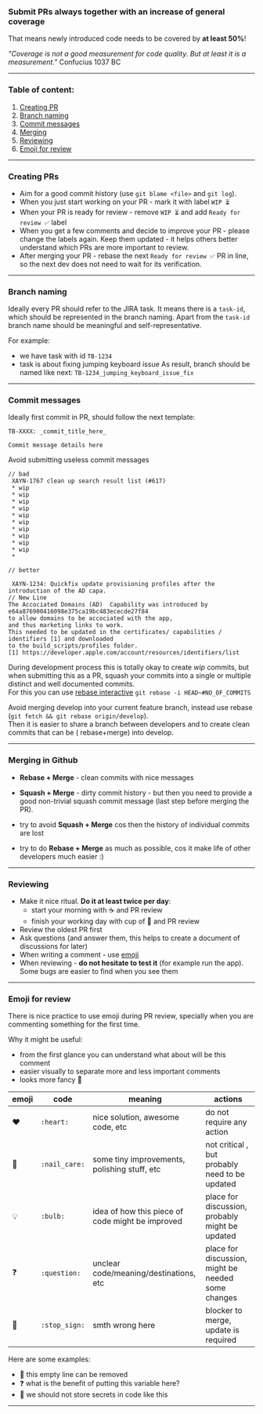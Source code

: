 ### Submit PRs always together with an increase of general coverage

That means newly introduced code needs to be covered by **at least 50%**!

_"Coverage is not a good measurement for code quality. But at least it is a measurement."_ 
Confucius 1037 BC

---------------

### Table of content:

1. [Creating PR](#creating-prs)
1. [Branch naming](#branch-naming)
1. [Commit messages](#avoid-submitting-useless-commit-messages)
1. [Merging](#merging-in-github)
1. [Reviewing](#reviewing)
1. [Emoji for review](#emoji-for-review)

---------------

### Creating PRs

- Aim for a good commit history (use `git blame <file>` and `git log`).
- When you just start working on your PR - mark it with label `WIP ⏳`
- When your PR is ready for review - remove `WIP ⏳` and add `Ready for review ✅` label
- When you get a few comments and decide to improve your PR - please change the labels again. Keep
  them updated - it helps others better understand which PRs are more important to review.
- After merging your PR - rebase the next `Ready for review ✅` PR in line, so the next dev does not
  need to wait for its verification.

---------------

### Branch naming

Ideally every PR should refer to the JIRA task. It means there is a `task-id`, which should be
represented in the branch naming. Apart from the `task-id` branch name should be meaningful and
self-representative.

For example:

- we have task with id `TB-1234`
- task is about fixing jumping keyboard issue As result, branch should be named like
  next: ``TB-1234_jumping_keyboard_issue_fix``

---------------

### Commit messages

Ideally first commit in PR, should follow the next template:

```
TB-XXXX: _commit_title_here_
 
Commit message details here
```

Avoid submitting useless commit messages

```
// bad  
 XAYN-1767 clean up search result list (#617)
 * wip
 * wip
 * wip
 * wip
 * wip
 * wip
 * wip
 * wip
 * wip
 * wip  
 *

// better  

 XAYN-1234: Quickfix update provisioning profiles after the introduction of the AD capa.
// New Line
The Accociated Domains (AD)  Capability was introduced by e64a876900416098e375ca19bc483ececde27f84
to allow domains to be accociated with the app,
and thus marketing links to work.
This needed to be updated in the certificates/ capabilities / identifiers [1] and downloaded
to the build_scripts/profiles folder.  
[1] https://developer.apple.com/account/resources/identifiers/list  
```

During development process this is totally okay to create _wip_ commits, but when submitting this as
a PR, squash your commits into a single or multiple  
distinct and well documented commits.  
For this you can
use [rebase interactive](https://hackernoon.com/beginners-guide-to-interactive-rebasing-346a3f9c3a6d) `git rebase -i HEAD~#NO_OF_COMMITS`

Avoid merging develop into your current feature branch, instead use
rebase (`git fetch && git rebase origin/develop`).  
Then it is easier to share a branch between developers and to create clean commits that can be (
rebase+merge) into develop.

---------------

### Merging in Github

- **Rebase + Merge** - clean commits with nice messages
- **Squash + Merge** - dirty commit history - but then you need to provide a good non-trivial squash
  commit message (last step before merging the PR).

- try to avoid **Squash + Merge** cos then the history of individual commits are lost
- try to do **Rebase + Merge** as much as possible, cos it make life of other developers much
  easier :)

---------------

### Reviewing

- Make it nice ritual. **Do it at least twice per day**:
    - start your morning with :coffee: and PR review
    - finish your working day with cup of :tea: and PR review
- Review the oldest PR first
- Ask questions (and answer them, this helps to create a document of discussions for later)
- When writing a comment - use [emoji](#emoji-for-review)
- When reviewing - **do not hesitate to test it** (for example run the app). Some bugs are easier to
  find when you see them

---------------

### Emoji for review

There is nice practice to use emoji during PR review, specially when you are commenting something
for the first time.

Why it might be useful:

- from the first glance you can understand what about will be this comment
- easier visually to separate more and less important comments
- looks more fancy :tada:

| emoji | code | meaning | actions |
|-------|------|---------|---------|
| :heart: | `:heart:` | nice solution, awesome code, etc | do not require any action |
| :nail_care: | `:nail_care:` | some tiny improvements, polishing stuff, etc | not critical , but probably need to be updated |
| :bulb: | `:bulb:` | idea of how this piece of code might be improved | place for discussion, probably might be updated |
| :question: | `:question:` | unclear code/meaning/destinations, etc | place for discussion, might be needed some changes |
| :stop_sign: | `:stop_sign:` | smth wrong here | blocker to merge, update is required |

Here are some examples:

- :nail_care: this empty line can be removed
- :question: what is the benefit of putting this variable here?
- :stop_sign: we should not store secrets in code like this

-----------
